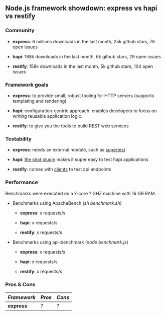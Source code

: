 ## Node.js framework showdown: express vs hapi vs restify

### Community

  - **express**: 6 millions downloads in the last month, 25k github stars, 78 open issues

  - **hapi**: 188k downloads in the last month, 6k github stars, 29 open issues

  - **restify**: 158k downloads in the last month, 5k github stars, 104 open issues

### Framework goals

  - **express**: to provide small, robust tooling for HTTP servers (supports templating and rendering)

  - **hapi**: configuration-centric approach. enables developers to focus on writing reusable application logic.

  - **restify**: to give you the tools to build REST web services

### Testability

  - **express**: needs an external module, such as [supertest](https://www.npmjs.com/package/supertest)

  - **hapi**: [the shot plugin](https://github.com/hapijs/shot) makes it super easy to test hapi applications

  - **restify**: comes with [clients](http://restify.com/#client-api) to test api endpoints

### Performance

  Benchmarks were executed on a ?-core ? GHZ machine with 16 GB RAM.

  - Benchmarks using ApacheBench (*sh benchmark.sh*)

    - **express**: x requests/s

    - **hapi**: x requests/s

    - **restify**: x requests/s

  - Benchmarks using api-benchmark (*node benchmark.js*)

    - **express**: x requests/s

    - **hapi**: x requests/s

    - **restify**: x requests/s

### Pros & Cons

| *Framework* | *Pros* | *Cons* |
------------ | ------------- | ------------- |
| **express** | ? | ? |
